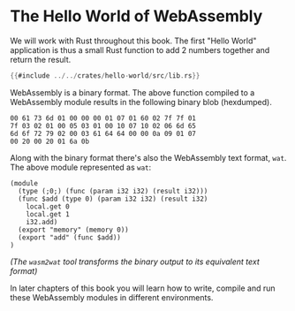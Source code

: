 # The Hello World of WebAssembly

We will work with Rust throughout this book.
The first "Hello World" application is thus a small Rust function to add 2 numbers together
and return the result.

```rust
{{#include ../../crates/hello-world/src/lib.rs}}
```

WebAssembly is a binary format.
The above function compiled to a WebAssembly module results in the following binary blob (hexdumped).

```hex
00 61 73 6d 01 00 00 00 01 07 01 60 02 7f 7f 01
7f 03 02 01 00 05 03 01 00 10 07 10 02 06 6d 65
6d 6f 72 79 02 00 03 61 64 64 00 00 0a 09 01 07
00 20 00 20 01 6a 0b
```

Along with the binary format there's also the WebAssembly text format, `wat`.
The above module represented as `wat`:

```wasm
(module
  (type (;0;) (func (param i32 i32) (result i32)))
  (func $add (type 0) (param i32 i32) (result i32)
    local.get 0
    local.get 1
    i32.add)
  (export "memory" (memory 0))
  (export "add" (func $add))
)
```

_(The `wasm2wat` tool transforms the binary output to its equivalent text format)_

In later chapters of this book you will learn how to write, compile and run these WebAssembly modules in different environments.
